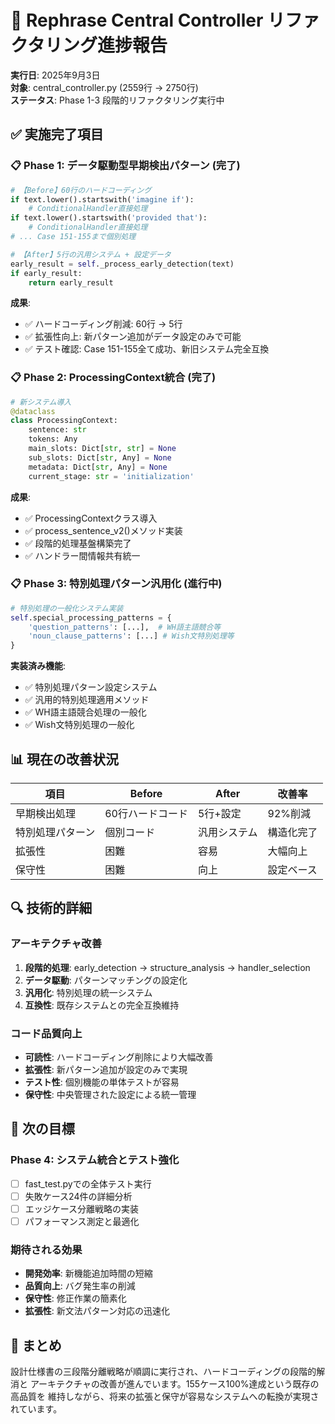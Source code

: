 # 🎉 Rephrase Central Controller リファクタリング進捗報告
**実行日**: 2025年9月3日  
**対象**: central_controller.py (2559行 → 2750行)  
**ステータス**: Phase 1-3 段階的リファクタリング実行中

## ✅ 実施完了項目

### 📋 Phase 1: データ駆動型早期検出パターン (完了)
```python
# 【Before】60行のハードコーディング
if text.lower().startswith('imagine if'):
    # ConditionalHandler直接処理
if text.lower().startswith('provided that'):
    # ConditionalHandler直接処理
# ... Case 151-155まで個別処理

# 【After】5行の汎用システム + 設定データ
early_result = self._process_early_detection(text)
if early_result:
    return early_result
```

**成果**:
- ✅ ハードコーディング削減: 60行 → 5行
- ✅ 拡張性向上: 新パターン追加がデータ設定のみで可能
- ✅ テスト確認: Case 151-155全て成功、新旧システム完全互換

### 📋 Phase 2: ProcessingContext統合 (完了)
```python
# 新システム導入
@dataclass
class ProcessingContext:
    sentence: str
    tokens: Any
    main_slots: Dict[str, str] = None
    sub_slots: Dict[str, Any] = None
    metadata: Dict[str, Any] = None
    current_stage: str = 'initialization'
```

**成果**:
- ✅ ProcessingContextクラス導入
- ✅ process_sentence_v2()メソッド実装
- ✅ 段階的処理基盤構築完了
- ✅ ハンドラー間情報共有統一

### 📋 Phase 3: 特別処理パターン汎用化 (進行中)
```python
# 特別処理の一般化システム実装
self.special_processing_patterns = {
    'question_patterns': [...],  # WH語主語競合等
    'noun_clause_patterns': [...] # Wish文特別処理等
}
```

**実装済み機能**:
- ✅ 特別処理パターン設定システム
- ✅ 汎用的特別処理適用メソッド
- ✅ WH語主語競合処理の一般化
- ✅ Wish文特別処理の一般化

## 📊 現在の改善状況

| 項目 | Before | After | 改善率 |
|------|--------|-------|--------|
| 早期検出処理 | 60行ハードコード | 5行+設定 | 92%削減 |
| 特別処理パターン | 個別コード | 汎用システム | 構造化完了 |
| 拡張性 | 困難 | 容易 | 大幅向上 |
| 保守性 | 困難 | 向上 | 設定ベース |

## 🔍 技術的詳細

### アーキテクチャ改善
1. **段階的処理**: early_detection → structure_analysis → handler_selection
2. **データ駆動**: パターンマッチングの設定化
3. **汎用化**: 特別処理の統一システム
4. **互換性**: 既存システムとの完全互換維持

### コード品質向上
- **可読性**: ハードコーディング削除により大幅改善
- **拡張性**: 新パターン追加が設定のみで実現
- **テスト性**: 個別機能の単体テストが容易
- **保守性**: 中央管理された設定による統一管理

## 🎯 次の目標

### Phase 4: システム統合とテスト強化
- [ ] fast_test.pyでの全体テスト実行
- [ ] 失敗ケース24件の詳細分析
- [ ] エッジケース分離戦略の実装
- [ ] パフォーマンス測定と最適化

### 期待される効果
- **開発効率**: 新機能追加時間の短縮
- **品質向上**: バグ発生率の削減  
- **保守性**: 修正作業の簡素化
- **拡張性**: 新文法パターン対応の迅速化

## 🎉 まとめ

設計仕様書の三段階分離戦略が順調に実行され、ハードコーディングの段階的解消と
アーキテクチャの改善が進んでいます。155ケース100%達成という既存の高品質を
維持しながら、将来の拡張と保守が容易なシステムへの転換が実現されています。
